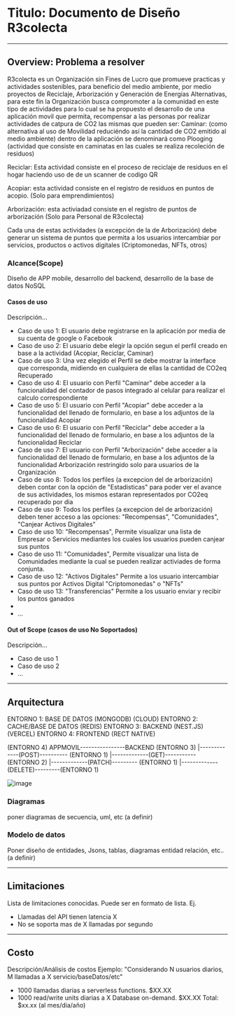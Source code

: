 # Titulo: Documento de Diseño R3colecta
---
## Overview: Problema a resolver
R3colecta es un Organización sin Fines de Lucro que promueve practicas y actividades sostenibles, para beneficio del medio ambiente, por medio proyectos de Reciclaje, Arborización y Generación de Energías Alternativas, para este fin la Organización busca compromoter a la comunidad en este tipo de actividades para lo cual se ha propuesto el desarrollo de una aplicación movil que permita, recompensar a las personas por realizar actividades de catpura de CO2 las mismas que pueden ser:
Caminar:  (como alternativa al uso de Movilidad reduciéndo así la cantidad de CO2 emitido al medio ambiente) dentro de la aplicación se denominará como Plooging (actividad que consiste en caminatas en las cuales se realiza recoleción de residuos)

Reciclar: Esta actividad consiste en el proceso de reciclaje de residuos en el hogar haciendo uso de de un scanner de codigo QR

Acopiar: esta actividad consiste en el registro de residuos en puntos de acopio. (Solo para emprendimientos)

Arborización: esta activiadad consiste en el registro de puntos de arborización (Solo para Personal de R3colecta)

Cada una de estas actividades (a excepción de la de Arborización) debe generar un sistema de puntos que permita a los usuarios intercambiar por servicios, productos o activos digitales (Criptomonedas, NFTs, otros)

### Alcance(Scope)
Diseño de APP mobile, desarrollo del backend, desarrollo de la base de datos NoSQL

#### Casos de uso
Descripción...
* Caso de uso 1: El usuario debe registrarse en la aplicación por media de su cuenta de google o Facebook
* Caso de uso 2: El usuario debe elegir la opción segun el perfil creado en base a la actividad (Acopiar, Reciclar, Caminar)
* Caso de uso 3: Una vez elegido el Perfil se debe mostrar la interface que corresponda, midiendo en cualquiera de ellas la cantidad de CO2eq Recuperado
* Caso de uso 4: El usuario con Perfil "Caminar" debe acceder a la funcionalidad del contador de pasos integrado al celular para realizar el calculo correspondiente
* Caso de uso 5: El usuario con Perfil "Acopiar" debe acceder a la funcionalidad del llenado de formulario, en base a los adjuntos de la funcionalidad Acopiar
* Caso de uso 6: El usuario con Perfil "Reciclar" debe acceder a la funcionalidad del llenado de formulario, en base a los adjuntos de la funcionalidad Reciclar
* Caso de uso 7: El usuario con Perfil "Arborización" debe acceder a la funcionalidad del llenado de formulario, en base a los adjuntos de la funcionalidad Arborización restringido solo para usuarios de la Organización
* Caso de uso 8: Todos los perfiles (a excepcion del de arborización) deben contar con la opción de "Estadisticas" para poder ver el avance de sus actividades, los mismos estaran representados por CO2eq recuperado por dia
* Caso de uso 9: Todos los perfiles (a excepcion del de arborización) deben tener acceso a las opciones: "Recompensas", "Comunidades", "Canjear Activos Digitales"
* Caso de uso 10: "Recompensas", Permite visualizar una lista de Empresar o Servicios mediantes los cuales los usuarios pueden canjear sus puntos
* Caso de uso 11: "Comunidades", Permite visualizar una lista de Comunidades mediante la cual se pueden realizar activiades de forma conjunta.
* Caso de uso 12: "Activos Digitales" Permite a los usuario intercambiar sus puntos por Activos Digital "Criptomonedas" o "NFTs"
* Caso de uso 13: "Transferencias" Permite a los usuario enviar y recibir los puntos ganados
* 
* ...

#### Out of Scope (casos de uso No Soportados)
Descripción...
* Caso de uso 1
* Caso de uso 2
* ...
---
## Arquitectura

ENTORNO 1: BASE DE DATOS (MONGODB) (CLOUD)
ENTORNO 2: CACHE/BASE DE DATOS (REDIS)
ENTORNO 3: BACKEND (NEST.JS) (VERCEL)
ENTORNO 4: FRONTEND (RECT NATIVE)


(ENTORNO 4) APPMOVIL----------------BACKEND (ENTORNO 3)
                                      |-------------(POST)---------- (ENTORNO 1)
                                      |-------------(GET)----------- (ENTORNO 2)
                                      |-------------(PATCH)--------- (ENTORNO 1)
                                      |-------------(DELETE)---------(ENTORNO 1)

![image](https://github.com/r3colecta/backend_r3colecta/assets/14142984/fc19f5d0-3c83-413f-8ea9-501842aa4ff0)


### Diagramas
poner diagramas de secuencia, uml, etc (a definir)

### Modelo de datos
Poner diseño de entidades, Jsons, tablas, diagramas entidad relación, etc.. (a definir)

---
## Limitaciones
Lista de limitaciones conocidas. Puede ser en formato de lista.
Ej.
* Llamadas del API tienen latencia X
* No se soporta mas de X llamadas por segundo
---
## Costo
Descripción/Análisis de costos
Ejemplo:
"Considerando N usuarios diarios, M llamadas a X servicio/baseDatos/etc"
* 1000 llamadas diarias a serverless functions. $XX.XX
* 1000 read/write units diarias a X Database on-demand. $XX.XX
Total: $xx.xx (al mes/dia/año)
